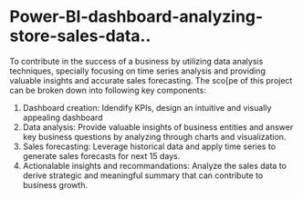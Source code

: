 # Power-BI-dashboard-analyzing-store-sales-data..
To contribute in the success of a business by utilizing data analysis techniques, specially focusing on time series analysis and providing valuable insights and accurate sales forecasting.
The sco[pe of this project can be broken down into following key components:
1. Dashboard creation: Idendify KPIs, design an intuitive and visually appealing dashboard
2. Data analysis: Provide valuable insights of business entities and answer key business questions by analyzing through charts and visualization.
3. Sales forecasting: Leverage historical data and apply time series to generate sales forecasts for next 15 days.
4. Actionalable insights and recommandations: Analyze the sales data to derive strategic and meaningful summary that can contribute to business growth.
